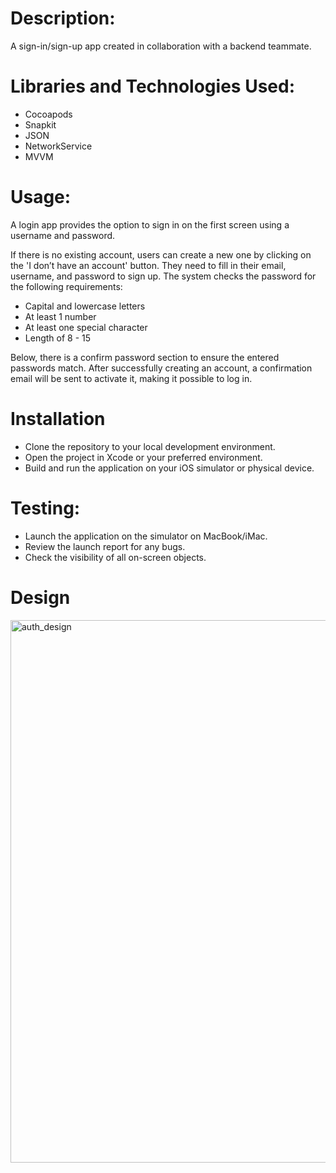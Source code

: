 # Description:

A sign-in/sign-up app created in collaboration with a backend teammate. 

# Libraries and Technologies Used:

* Cocoapods
* Snapkit
* JSON
* NetworkService
* MVVM

# Usage:

A login app provides the option to sign in on the first screen using a username and password. 

If there is no existing account, users can create a new one by clicking on the 'I don’t have an account' button. They need to fill in their email, username, and password to sign up. The system checks the password for the following requirements:
* Capital and lowercase letters
* At least 1 number
* At least one special character
* Length of 8 - 15

Below, there is a confirm password section to ensure the entered passwords match. After successfully creating an account, a confirmation email will be sent to activate it, making it possible to log in.


# Installation
* Clone the repository to your local development environment.
* Open the project in Xcode or your preferred environment.
* Build and run the application on your iOS simulator or physical device.


# Testing:
* Launch the application on the simulator on MacBook/iMac.
* Review the launch report for any bugs.
* Check the visibility of all on-screen objects.

# Design
<img width="868" alt="auth_design" src="https://github.com/bbyba/Neobis_IOS_Auth/assets/70840018/d4180ebf-5862-45f7-8781-b6748f15bfa8">
